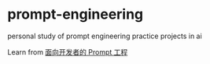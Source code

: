 # prompt-engineering
personal study of prompt engineering practice projects in ai

Learn from [面向开发者的 Prompt 工程](https://prompt-engineering.xiniushu.com/getting-started/practice)
